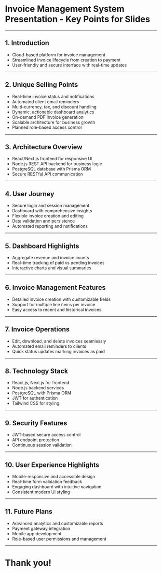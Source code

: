 # Invoice Management System Presentation - Key Points for Slides

---

## 1. Introduction
- Cloud-based platform for invoice management
- Streamlined invoice lifecycle from creation to payment
- User-friendly and secure interface with real-time updates

---

## 2. Unique Selling Points
- Real-time invoice status and notifications
- Automated client email reminders
- Multi-currency, tax, and discount handling
- Dynamic, actionable dashboard analytics
- On-demand PDF invoice generation
- Scalable architecture for business growth
- Planned role-based access control

---

## 3. Architecture Overview
- React/Next.js frontend for responsive UI
- Node.js REST API backend for business logic
- PostgreSQL database with Prisma ORM
- Secure RESTful API communication

---

## 4. User Journey
- Secure login and session management
- Dashboard with comprehensive insights
- Flexible invoice creation and editing
- Data validation and persistence
- Automated reporting and notifications

---

## 5. Dashboard Highlights
- Aggregate revenue and invoice counts
- Real-time tracking of paid vs pending invoices
- Interactive charts and visual summaries

---

## 6. Invoice Management Features
- Detailed invoice creation with customizable fields
- Support for multiple line items per invoice
- Easy access to recent and historical invoices

---

## 7. Invoice Operations
- Edit, download, and delete invoices seamlessly
- Automated email reminders to clients
- Quick status updates marking invoices as paid

---

## 8. Technology Stack
- React.js, Next.js for frontend
- Node.js backend services
- PostgreSQL with Prisma ORM
- JWT for authentication
- Tailwind CSS for styling

---

## 9. Security Features
- JWT-based secure access control
- API endpoint protection
- Continuous session validation

---

## 10. User Experience Highlights
- Mobile-responsive and accessible design
- Real-time form validation feedback
- Engaging dashboard with intuitive navigation
- Consistent modern UI styling

---

## 11. Future Plans
- Advanced analytics and customizable reports
- Payment gateway integration
- Mobile app development
- Role-based user permissions and management

---

# Thank you!
